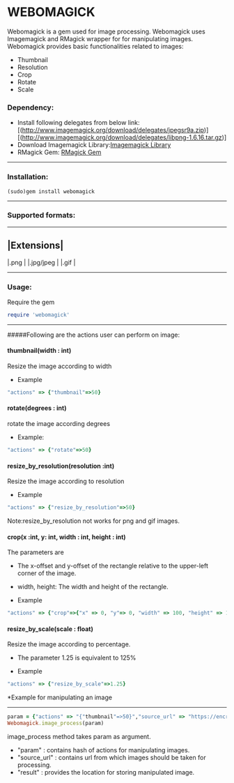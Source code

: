 WEBOMAGICK
================================================
Webomagick is a gem used for image processing. Webomagick uses Imagemagick and RMagick wrapper for  for manipulating images. Webomagick provides basic functionalities related to images:
* Thumbnail
* Resolution
* Crop
* Rotate
* Scale

### Dependency:
* Install following delegates from below link:
 [(http://www.imagemagick.org/download/delegates/jpegsr9a.zip)]
 [(http://www.imagemagick.org/download/delegates/libpng-1.6.16.tar.gz)]
* Download Imagemagick Library:[Imagemagick Library](http://www.imagemagick.org/script/install-source.php)
* RMagick Gem: [RMagick Gem](https://github.com/rmagick/rmagick)

________________________________________________________________________________
### Installation:
```shell
(sudo)gem install webomagick
```
___________________________________
### Supported formats:
------------
|Extensions|
------------
|.png      |
|.jpg/jpeg |
|.gif      |
___________________________________
### Usage:
Require the gem

``` ruby
require 'webomagick'
```
____________________________________________________________________________
#####Following are the actions user can perform on image:

#### thumbnail(width : int)
Resize the image according to  width

* Example
``` ruby
"actions" => {"thumbnail"=>50}
```

#### rotate(degrees : int)
rotate the image according degrees 

* Example:
``` ruby
"actions" => {"rotate"=>50}
```
#### resize_by_resolution(resolution :int)
Resize the image according to resolution

* Example

``` ruby
"actions" => {"resize_by_resolution"=>50}
```
Note:resize_by_resolution not works for png and gif images.

#### crop(x :int, y: int, width : int, height : int)
 The parameters are 
* The x-offset and y-offset of the rectangle relative to the upper-left corner of the image.
* width, height:
  The width and height of the rectangle.

* Example
``` ruby
"actions" => {"crop"=>{"x" => 0, "y"=> 0, "width" => 100, "height" => 100}}
```

#### resize_by_scale(scale : float)
Resize the image according to percentage.
* The parameter 1.25 is equivalent to 125%

* Example

``` ruby
"actions" => {"resize_by_scale"=>1.25}
```
*Example for manipulating an image
____________________________________________________________________________
```ruby
param = {"actions" => "{"thumbnail"=>50}","source_url" => "https://encrypted.google.com/images/srpr/logo11w.png","result" => "/home/deepak/test/test.png"}
Webomagick.image_process(param)
```
image_process method takes param as argument.
* "param" : contains hash of actions for manipulating images. 
* "source_url" : contains url from which images should be taken for processing.
* "result" : provides the location for storing manipulated image.